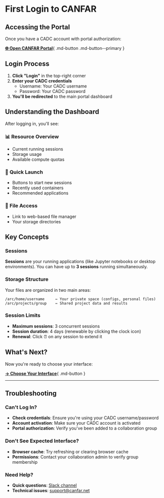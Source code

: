# First Login to CANFAR

## Accessing the Portal

Once you have a CADC account with portal authorization:

[**🌐 Open CANFAR Portal**](https://www.canfar.net){ .md-button .md-button--primary }

## Login Process

1. **Click "Login"** in the top-right corner
2. **Enter your CADC credentials**
   - Username: Your CADC username
   - Password: Your CADC password
3. **You'll be redirected** to the main portal dashboard

## Understanding the Dashboard

After logging in, you'll see:

### 📊 **Resource Overview**
- Current running sessions
- Storage usage
- Available compute quotas

### 🚀 **Quick Launch**
- Buttons to start new sessions
- Recently used containers
- Recommended applications

### 📁 **File Access**
- Link to web-based file manager
- Your storage directories

## Key Concepts

### Sessions
**Sessions** are your running applications (like Jupyter notebooks or desktop environments). You can have up to **3 sessions** running simultaneously.

### Storage Structure
Your files are organized in two main areas:

```
/arc/home/username     ← Your private space (configs, personal files)
/arc/projects/group    ← Shared project data and results  
```

### Session Limits
- **Maximum sessions**: 3 concurrent sessions
- **Session duration**: 4 days (renewable by clicking the clock icon)
- **Renewal**: Click ⏰ on any session to extend it

## What's Next?

Now you're ready to choose your interface:

[**→ Choose Your Interface**](choose-interface.md){ .md-button }

---

## Troubleshooting

### Can't Log In?
- **Check credentials**: Ensure you're using your CADC username/password
- **Account activation**: Make sure your CADC account is activated
- **Portal authorization**: Verify you've been added to a collaboration group

### Don't See Expected Interface?
- **Browser cache**: Try refreshing or clearing browser cache
- **Permissions**: Contact your collaboration admin to verify group membership

### Need Help?
- **Quick questions**: [Slack channel](https://cadc.slack.com/archives/C01K60U5Q87)
- **Technical issues**: [support@canfar.net](mailto:support@canfar.net)
